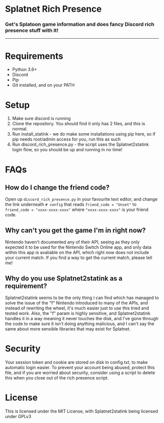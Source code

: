 # Splatnet Rich Presence

### Get's Splatoon game information and does fancy Discord rich presence stuff with it!

---

# Requirements

- Python 3.6+
- Discord
- Pip
- Git installed, and on your PATH

# Setup

1. Make sure discord is running
2. Clone the repository. You should find it only has 2 files, and this is normal.
3. Run install_statink - we do make some installations using pip here, so if pip needs root/admin access for you, run this as such
4. Run discord_rich_presence.py - the script uses the Splatnet2statink login flow, so you should be up and running in no time!

# FAQs

## How do I change the friend code?

Open up `discord_rich_presence.py` in your favourite text editor, and change the link underneath `# config` that reads `friend_code = "Unset"` to `friend_code = "xxxx-xxxx-xxxx"` where `"xxxx-xxxx-xxxx"` is your friend code.

## Why can't you get the game I'm in right now?

Nintendo haven't documented any of their API, seeing as they only expected it to be used for the Nintendo Switch Online app, and only data within this app is avaliable on the API, which right now does not include your current match. If you find a way to get the current match, please tell me!

## Why do you use Splatnet2statink as a requirement?

Splatnet2statink seems to be the only thing I can find which has managed to solve the issue of the "f" Nintendo introduced to many of the APIs, and instead of rewriting the wheel, it's much easier just to use this tried and tested work. Also, the "f" param is highly sensitive, and Splatnet2statink handles it in a way meaning it never touches the disk, and I've gone through the code to make sure it isn't doing anything malicious, and I can't say the same about more sensible libraries that may exist for Splatnet.

# Security

Your session token and cookie are stored on disk in config.txt, to make automatic login easier. To prevent your account being abused, protect this file, and if you are worried about security, consider using a script to delete this when you close out of the rich presence script.

# License

This is licensed under the MIT License, with Splatnet2statink being licensed under GPLv3